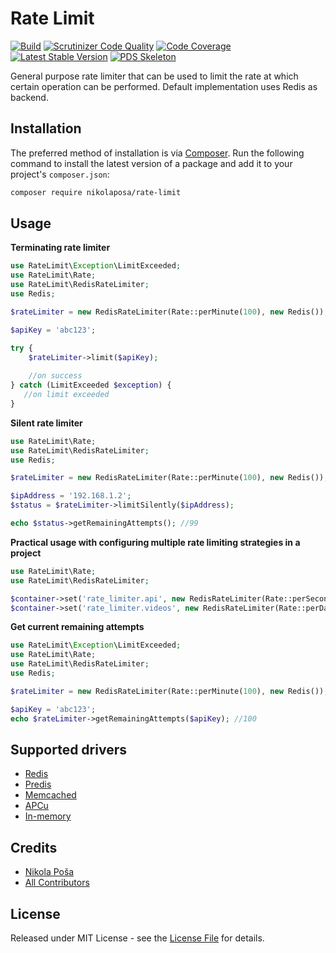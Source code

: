 # Rate Limit

[![Build](https://github.com/nikolaposa/rate-limit/workflows/Build/badge.svg?branch=master)](https://github.com/nikolaposa/rate-limit/actions)
[![Scrutinizer Code Quality](https://scrutinizer-ci.com/g/nikolaposa/rate-limit/badges/quality-score.png?b=master)](https://scrutinizer-ci.com/g/nikolaposa/rate-limit/?branch=master)
[![Code Coverage](https://scrutinizer-ci.com/g/nikolaposa/rate-limit/badges/coverage.png?b=master)](https://scrutinizer-ci.com/g/nikolaposa/rate-limit/?branch=master)
[![Latest Stable Version](https://poser.pugx.org/nikolaposa/rate-limit/v/stable)](https://packagist.org/packages/nikolaposa/rate-limit)
[![PDS Skeleton](https://img.shields.io/badge/pds-skeleton-blue.svg)](https://github.com/php-pds/skeleton)


General purpose rate limiter that can be used to limit the rate at which certain operation can be performed. Default implementation uses Redis as backend.
 
## Installation

The preferred method of installation is via [Composer](http://getcomposer.org/). Run the following
command to install the latest version of a package and add it to your project's `composer.json`:

```bash
composer require nikolaposa/rate-limit
```

## Usage

**Terminating rate limiter**

```php
use RateLimit\Exception\LimitExceeded;
use RateLimit\Rate;
use RateLimit\RedisRateLimiter;
use Redis;

$rateLimiter = new RedisRateLimiter(Rate::perMinute(100), new Redis());

$apiKey = 'abc123';

try {
    $rateLimiter->limit($apiKey);
    
    //on success
} catch (LimitExceeded $exception) {
   //on limit exceeded
}
```

**Silent rate limiter**

```php
use RateLimit\Rate;
use RateLimit\RedisRateLimiter;
use Redis;

$rateLimiter = new RedisRateLimiter(Rate::perMinute(100), new Redis());

$ipAddress = '192.168.1.2';
$status = $rateLimiter->limitSilently($ipAddress);

echo $status->getRemainingAttempts(); //99
```

**Practical usage with configuring multiple rate limiting strategies in a project**

```php
use RateLimit\Rate;
use RateLimit\RedisRateLimiter;

$container->set('rate_limiter.api', new RedisRateLimiter(Rate::perSecond(10), $container->get('redis')));
$container->set('rate_limiter.videos', new RedisRateLimiter(Rate::perDay(5), $container->get('redis')));
```

**Get current remaining attempts**

```php
use RateLimit\Exception\LimitExceeded;
use RateLimit\Rate;
use RateLimit\RedisRateLimiter;
use Redis;

$rateLimiter = new RedisRateLimiter(Rate::perMinute(100), new Redis());

$apiKey = 'abc123';
echo $rateLimiter->getRemainingAttempts($apiKey); //100
```

## Supported drivers

- [Redis](src/RedisRateLimiter.php)
- [Predis](src/PredisRateLimiter.php)
- [Memcached](src/MemcachedRateLimiter.php)
- [APCu](src/ApcuRateLimiter.php)
- [In-memory](src/InMemoryRateLimiter.php)

## Credits

- [Nikola Poša][link-author]
- [All Contributors][link-contributors]

## License

Released under MIT License - see the [License File](LICENSE) for details.


[link-author]: https://github.com/nikolaposa
[link-contributors]: ../../contributors
